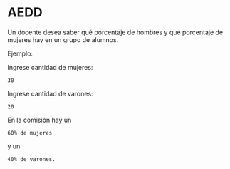 # AEDD
Un docente desea saber qué porcentaje de hombres y qué porcentaje de mujeres hay en un grupo de alumnos.


Ejemplo: 

Ingrese cantidad de mujeres: 

    30
    
Ingrese cantidad de varones: 

    20
    
En la comisión hay un 

    60% de mujeres
y un 

    40% de varones. 
